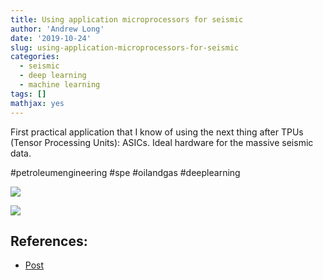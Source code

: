 ```yaml
---
title: Using application microprocessors for seismic
author: 'Andrew Long'
date: '2019-10-24'
slug: using-application-microprocessors-for-seismic
categories:
  - seismic
  - deep learning
  - machine learning
tags: []
mathjax: yes
---
```


First practical application that I know of using the next thing after TPUs (Tensor Processing Units): ASICs. Ideal hardware for the massive seismic data.

#petroleumengineering #spe #oilandgas #deeplearning

[![](/img/post_asic.png)](https://www.linkedin.com/posts/andrewlongoz_machinelearning-deeplearning-neuralnetworks-activity-6593100611263303680-UMIL)

[![](/img/seismic_image_li.png)]()

## References:

* [Post](https://www.linkedin.com/posts/andrewlongoz_machinelearning-deeplearning-neuralnetworks-activity-6593100611263303680-UMIL)